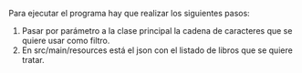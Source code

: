 Para ejecutar el programa hay que realizar los siguientes pasos:
1. Pasar por parámetro a la clase principal la cadena de caracteres que se quiere usar como filtro.
2. En src/main/resources está el json con el listado de libros que se quiere tratar.
